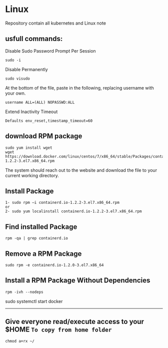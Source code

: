 # Linux
Repository contain all kubernetes and Linux note 

## usfull commands:
Disable Sudo Password Prompt Per Session
```
sudo -i
```
Disable Permanently
```
sudo visudo
```
At the bottom of the file, paste in the following, replacing username with your own.
```
username ALL=(ALL) NOPASSWD:ALL
```
Extend Inactivity Timeout
```
Defaults env_reset,timestamp_timeout=60
```
## download RPM package
```
sudo yum install wget
wget https://download.docker.com/linux/centos/7/x86_64/stable/Packages/containerd.io-1.2.2-3.el7.x86_64.rpm
```
The system should reach out to the website and download the file to your current working directory.
## Install Package
```
1- sudo rpm –i containerd.io-1.2.2-3.el7.x86_64.rpm
or
2- sudo yum localinstall containerd.io-1.2.2-3.el7.x86_64.rpm
```
## Find installed Package
```
rpm -qa | grep containerd.io
```
## Remove a RPM Package
```
sudo rpm -e containerd.io-1.2.0-3.el7.x86_64
```
## Install a RPM Package Without Dependencies
```
rpm -ivh --nodeps
```
sudo systemctl start docker

----------------------------------
## Give everyone read/execute access to your $HOME `To copy from home folder`
```
chmod a+rx ~/
```





